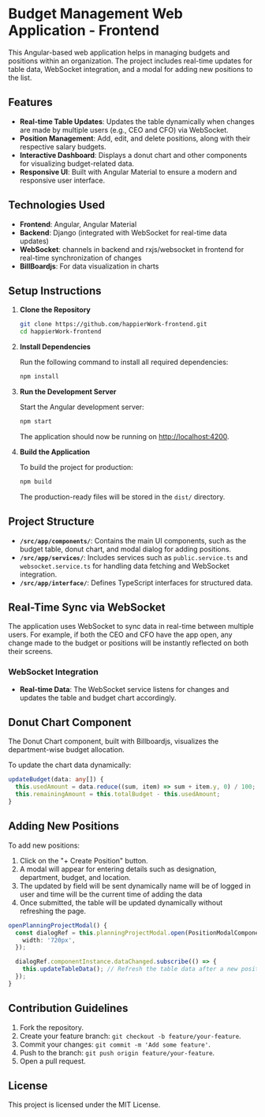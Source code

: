 # Budget Management Web Application - Frontend

This Angular-based web application helps in managing budgets and positions within an organization. The project includes real-time updates for table data, WebSocket integration, and a modal for adding new positions to the list.

## Features
- **Real-time Table Updates**: Updates the table dynamically when changes are made by multiple users (e.g., CEO and CFO) via WebSocket.
- **Position Management**: Add, edit, and delete positions, along with their respective salary budgets.
- **Interactive Dashboard**: Displays a donut chart and other components for visualizing budget-related data.
- **Responsive UI**: Built with Angular Material to ensure a modern and responsive user interface.

## Technologies Used
- **Frontend**: Angular, Angular Material
- **Backend**: Django (integrated with WebSocket for real-time data updates)
- **WebSocket**: channels in  backend and rxjs/websocket in frontend for real-time synchronization of changes
- **BillBoardjs**: For data visualization in charts

## Setup Instructions

1. **Clone the Repository**

   ```bash
   git clone https://github.com/happierWork-frontend.git
   cd happierWork-frontend
   ```

2. **Install Dependencies**

   Run the following command to install all required dependencies:

   ```bash
   npm install
   ```

3. **Run the Development Server**

   Start the Angular development server:

   ```bash
   npm start
   ```

   The application should now be running on [http://localhost:4200](http://localhost:4200).

4. **Build the Application**

   To build the project for production:

   ```bash
   npm build
   ```

   The production-ready files will be stored in the `dist/` directory.

## Project Structure

- **`/src/app/components/`**: Contains the main UI components, such as the budget table, donut chart, and modal dialog for adding positions.
- **`/src/app/services/`**: Includes services such as `public.service.ts` and `websocket.service.ts` for handling data fetching and WebSocket integration.
- **`/src/app/interface/`**: Defines TypeScript interfaces for structured data.

## Real-Time Sync via WebSocket

The application uses WebSocket to sync data in real-time between multiple users. For example, if both the CEO and CFO have the app open, any change made to the budget or positions will be instantly reflected on both their screens.

### WebSocket Integration

- **Real-time Data**: The WebSocket service listens for changes and updates the table and budget chart accordingly.

## Donut Chart Component

The Donut Chart component, built with Billboardjs, visualizes the department-wise budget allocation.

To update the chart data dynamically:

```typescript
updateBudget(data: any[]) {
  this.usedAmount = data.reduce((sum, item) => sum + item.y, 0) / 100;
  this.remainingAmount = this.totalBudget - this.usedAmount;
}
```

## Adding New Positions

To add new positions:

1. Click on the "+ Create Position" button.
2. A modal will appear for entering details such as designation, department, budget, and location.
3. The updated by field will be sent dynamically name will be of logged in user and time will be the current time of adding the data
4. Once submitted, the table will be updated dynamically without refreshing the page.

```typescript
openPlanningProjectModal() {
  const dialogRef = this.planningProjectModal.open(PositionModalComponent, {
    width: '720px',
  });

  dialogRef.componentInstance.dataChanged.subscribe(() => {
    this.updateTableData(); // Refresh the table data after a new position is added
  });
}
```

## Contribution Guidelines

1. Fork the repository.
2. Create your feature branch: `git checkout -b feature/your-feature`.
3. Commit your changes: `git commit -m 'Add some feature'`.
4. Push to the branch: `git push origin feature/your-feature`.
5. Open a pull request.

## License

This project is licensed under the MIT License.
